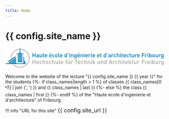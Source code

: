 ```yaml
---
title: Home
---
```

# {{ config.site_name }}

<img src="../assets/images/logo_heiafr_color.png">

Welcome to the website of the lecture "{{ config.site_name }} {{ year }}" for the students
{%- if class_names|length > 1 %}
of classes {{ class_names[0:-1:] | join (', ') }} and {{ class_names | last }}
{%- else %}
the class {{ class_names | first }}
{%- endif %}
of the "Haute école d'ingénierie et d'architecture" of Fribourg.

!!! info "URL for this site"
    <span style="font-size: 1.1rem;">{{ config.site_url }}</span>
